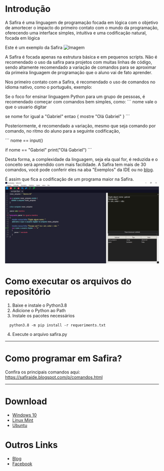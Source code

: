 # Introdução
A Safira é uma linguagem de programação focada em lógica com o objetivo de amortecer o impacto do primeiro contato com o mundo da programação, oferecendo uma interface simples, intuitiva e uma codificação natural, focada em lógica

Este é um exemplo da Safira
![Imagem](imagens/projeto.png)

A Safira é focada apenas na estrutura básica e em pequenos scripts. Não é recomendado o uso da safira para projetos com muitas linhas de código, sendo altamente recomendado a variação de comandos para se aproximar da primeira linguagem de programação que o aluno vai de fato aprender.

Nos primeiro contato com a Safira, é recomendado o uso de comandos no idioma nativo, como o português, exemplo:

Se o foco for ensinar linguagem Python para um grupo de pessoas, é recomendado começar com comandos bem simples, como:
´´´
nome vale o que o usuario digitar

se nome for igual a "Gabriel" entao {
    mostre "Olá Gabriel"
} 
´´´

Posteriormente, é recomendado a variação, mesmo que seja comando por comando, no ritmo do aluno para a seguinte codificação,

´´´
nome == input()

if nome == "Gabriel"
    print("Olá Gabriel")
´´´

Desta forma, a complexidade da linguagem, seja ela qual for, é reduzida e o conceito será aprendido com mais facilidade. A Safira tem mais de 30 comandos, você pode conferir eles na aba "Exemplos" da IDE ou no [blog](https://safiraide.blogspot.com/p/comandos.html).
 
É assim que fica a codificação de um programa maior na Safira.
![Imagem](imagens/safira.png)

# Como executar os arquivos do repositório
1. Baixe e instale o Python3.8
2. Adicione o Python ao Path
3. Instale os pacotes necessários
  ```shell
    python3.8 -m pip install -r requeriments.txt
  ```
4. Execute o arquivo safira.py

-------------------------------------

# Como programar em Safira?
Confira os principais comandos aqui: https://safiraide.blogspot.com/p/comandos.html

-------------------------------------

# Download
* [Windows 10](https://safiraide.blogspot.com/p/downloads.html)
* [Linux Mint](https://safiraide.blogspot.com/p/downloads.html)
* [Ubuntu](https://safiraide.blogspot.com/p/downloads.html)

# Outros Links
* [Blog](https://safiraide.blogspot.com/)
* [Facebook](https://www.facebook.com/safiraide/)
